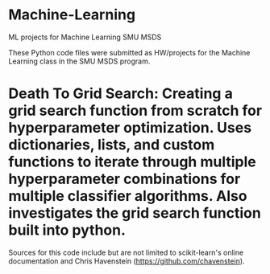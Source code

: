 # Machine-Learning
ML projects for Machine Learning SMU MSDS 

These Python code files were submitted as HW/projects for the Machine Learning class in the SMU MSDS program.

# Death To Grid Search: Creating a grid search function from scratch for hyperparameter optimization. Uses dictionaries, lists, and custom functions to iterate through multiple hyperparameter combinations for multiple classifier algorithms. Also investigates the grid search function built into python.

Sources for this code include but are not limited to scikit-learn's online documentation and Chris Havenstein (https://github.com/chavenstein). 
